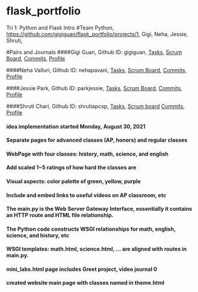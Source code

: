 # flask_portfolio
Tri 1: Python and Flask Intro
#Team Python, https://github.com/gigiguan/flask_portfolio/projects/1, Gigi, Neha, Jessie, Shruti,

#Pairs and Journals
####Gigi Guan, Github ID: gigiguan,
[Tasks](https://github.com/gigiguan/flask_portfolio/projects/1?card_filter_query=assignee%3Agigiguan),
[Scrum Board](https://github.com/gigiguan/flask_portfolio/issues/assigned/gigiguan),
[Commits](https://github.com/gigiguan/flask_portfolio/commits?author=gigiguan),
[Profile](https://github.com/gigiguan)

####Neha Valluri, Github ID: nehapavani,
[Tasks](https://github.com/gigiguan/flask_portfolio/projects/1?card_filter_query=assignee%3Anehapavani),
[Scrum Board](https://github.com/gigiguan/flask_portfolio/issues/assigned/nehapavani),
[Commits](https://github.com/gigiguan/flask_portfolio/commits?author=nehapavani),
[Profile](https://github.com/nehapavani)

####Jessie Park, Github ID: parkjessie,
[Tasks](https://github.com/gigiguan/flask_portfolio/issues?q=is%3Aopen+assignee%3A%40me),
[Scrum Board](https://github.com/gigiguan/flask_portfolio/issues/assigned/parkjessie),
[Commits](https://github.com/gigiguan/flask_portfolio/commits?author=parkjessie),
[Profile](https://github.com/parkjessie)

####Shruti Chari, Github ID: shrutiapcsp,
[Tasks](https://github.com/gigiguan/flask_portfolio/issues?q=is%3Aopen+assignee%3A%40me),
[Scrum board](https://github.com/gigiguan/flask_portfolio/projects/1?card_filter_query=assignee%3Ashrutiapcsp)
[Commits](https://github.com/gigiguan/flask_portfolio/commits?author=shrutiapcsp),
[Profile](https://github.com/shrutiapcsp)





#### idea implementation started Monday, August 30, 2021
#### Separate pages for advanced classes (AP, honors) and regular classes
#### WebPage with four classes: history, math, science, and english
#### Add scaled 1~5 ratings of how hard the classes are
#### Visual aspects: color palette of green, yellow, purple
#### Include and embed links to useful videos on AP classroom, etc


#### The main.py is the  Web Server Gateway Interface, essentially it contains an HTTP route and HTML file relationship. 
#### The Python code constructs WSGI relationships for math, english, science, and history, etc
#### WSGI templates: math.html, science.html, ... are aligned with routes in main.py.
#### mini_labs.html page includes Greet project, video journal 0
#### created website main page with classes named in theme.html


